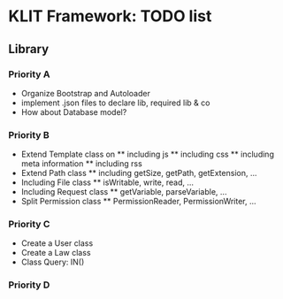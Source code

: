 # KLIT Framework: TODO list

## Library
### Priority A
* Organize Bootstrap and Autoloader
* implement .json files to declare lib, required lib & co
* How about Database model?

### Priority B
* Extend Template class on
** including js
** including css
** including meta information
** including rss
* Extend Path class
** including getSize, getPath, getExtension, ...
* Including File class
** isWritable, write, read, ...
* Including Request class
** getVariable, parseVariable, ...
* Split Permission class
** PermissionReader, PermissionWriter, ...

### Priority C
* Create a User class
* Create a Law class
* Class Query: IN()

### Priority D
